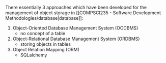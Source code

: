 There essentially 3 approaches which have been developed for the management of object storage in [[COMPSCI235 - Software Development Methodologies/database|database]]:
1. Object-Oriented Database Management System (OODBMS)
	- no concept of a table
1. Object-Relational Database Management System (ORDBMS)
	- storing objects in tables
2. Object Relation Mapping (ORM)
	- SQLalchemy